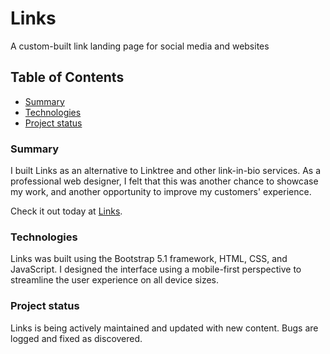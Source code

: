 # Links
A custom-built link landing page for social media and websites

## Table of Contents
- [Summary](#summary)
- [Technologies](#technologies)
- [Project status](#project-status)

### Summary
I built Links as an alternative to Linktree and other link-in-bio services.  As a professional web designer, I felt that this was another chance to showcase my work, and another opportunity to improve my customers' experience.

Check it out today at [Links](https://links.stephaniecervi.net/).

### Technologies
Links was built using the Bootstrap 5.1 framework, HTML, CSS, and JavaScript.  I designed the interface using a mobile-first perspective to streamline the user experience on all device sizes.

### Project status
Links is being actively maintained and updated with new content.  Bugs are logged and fixed as discovered.
